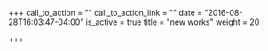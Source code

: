 +++
call_to_action = ""
call_to_action_link = ""
date = "2016-08-28T16:03:47-04:00"
is_active = true
title = "new works"
weight = 20

+++
